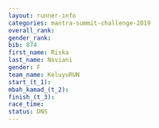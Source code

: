 ```yaml
---
layout: runner-info 
categories: mantra-summit-challenge-2019 
overall_rank:
gender_rank:
bib: 874
first_name: Riska
last_name: Noviani
gender: F
team_name: KeluyuRUN
start_(t_1): 
mbah_kamad_(t_2): 
finish_(t_3): 
race_time: 
status: DNS
---
```

